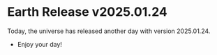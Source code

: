 # Earth Release v2025.01.24
Today, the universe has released another day with version 2025.01.24.
- Enjoy your day!
